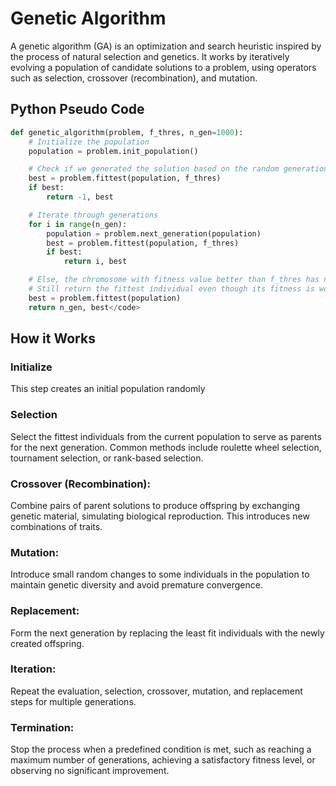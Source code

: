 # Genetic Algorithm
A genetic algorithm (GA) is an optimization and search heuristic inspired by the process of natural selection and genetics. It works by 
iteratively evolving a population of candidate solutions to a problem, using operators such as selection, crossover (recombination), and mutation.

## Python Pseudo Code
```python
def genetic_algorithm(problem, f_thres, n_gen=1000):
    # Initialize the population
    population = problem.init_population()

    # Check if we generated the solution based on the random generation
    best = problem.fittest(population, f_thres)
    if best: 
        return -1, best

    # Iterate through generations
    for i in range(n_gen):
        population = problem.next_generation(population)
        best = problem.fittest(population, f_thres)
        if best: 
            return i, best

    # Else, the chromosome with fitness value better than f_thres has not been found
    # Still return the fittest individual even though its fitness is worse than f_thres
    best = problem.fittest(population)
    return n_gen, best</code>
```
## How it Works
### Initialize
This step creates an initial population randomly

### Selection
Select the fittest individuals from the current population to serve as parents for the next generation. Common methods include roulette wheel selection, tournament selection, or rank-based selection.

### Crossover (Recombination):
Combine pairs of parent solutions to produce offspring by exchanging genetic material, simulating biological reproduction. This introduces new combinations of traits.

### Mutation:
Introduce small random changes to some individuals in the population to maintain genetic diversity and avoid premature convergence.

### Replacement:
Form the next generation by replacing the least fit individuals with the newly created offspring.

### Iteration:
Repeat the evaluation, selection, crossover, mutation, and replacement steps for multiple generations.

### Termination:
Stop the process when a predefined condition is met, such as reaching a maximum number of generations, achieving a satisfactory fitness level, or observing no significant improvement.

